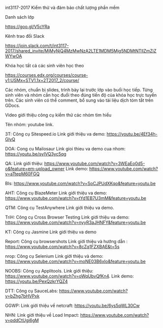 int3117-2017 Kiểm thử và đảm bảo chất lượng phần mềm

Danh sách lớp

https://goo.gl/V5cYRa

Kênh trao đổi Slack

https://join.slack.com/t/int3117-2017/shared_invite/MjMyNjQ4MzMwNzA2LTE1MDM5Mjg5NDMtNTllZmZiZWYwOA

Khóa học tất cả các sinh viên học theo

https://courses.edx.org/courses/course-v1:USMx+STV1.1x+2T2017_2/course/

Các nhóm, chuẩn bị slides, trình bày lại trước lớp vào buổi học tiếp. Từng sinh viên và nhóm cần học đuổi theo đúng tiến độ của khóa học trực tuyến trên. Các sinh viên có thể comment, bổ sung vào tài liệu dịch tóm tắt trên GDocs.

Video giới thiệu công cụ kiểm thử các nhóm tìm hiểu

Tên nhóm: youtube link.

3T: Công cụ Sitespeed.io  Link giới thiệu va demo: https://youtu.be/4Ef34h-GlyQ

DOA: Cong cu Mailosaur Link gioi thieu va demo cua nhom: https://youtu.be/syIVQ3yc5qg

QA: Link giới thiệu: https://www.youtube.com/watch?v=3WEaEo0d5-o&feature=em-upload_owner  Link demo: https://www.youtube.com/watch?v=aTtepM60FGQ

BIs: https://www.youtube.com/watch?v=SoCJPUdXKqo&feature=youtu.be

AHT: Công cụ BlazeMeter Link giới thiệu va demo: https://www.youtube.com/watch?v=tYd1EB7U3mM&feature=youtu.be

QTM: Công cụ TestAnywhere Link giới thiệu va demo.

TriH: Công cụ Cross Browser Testing  Link giới thiệu va demo: https://www.youtube.com/watch?v=nyyR3aJHNFY&feature=youtu.be

KT: Công cụ Jasmine Link giới thiệu va demo

Report: Công cụ browsershots Link giới thiệu và hướng dẫn : https://www.youtube.com/watch?v=8cZq1FZXBAE&t=5s

nrop: Công cụ Selenium Link giới thiệu và demo: https://www.youtube.com/watch?v=moNE03B6xIo&feature=youtu.be

NOOBS: Công cụ Applitools. Link giới thiệu: https://www.youtube.com/watch?v=oWqUbvQfKn4. Link demo: https://youtu.be/PexQzkrYQZ4

DTT: Công cụ SauceLabs: https://www.youtube.com/watch?v=bZhg7bHVPxk

GGWP: Link giới thiệu về netcraft: https://youtu.be/6ys5qWL30Cw

NHN: Link giới thiệu về Load Impact: https://www.youtube.com/watch?v=pddCtUgi6gM
